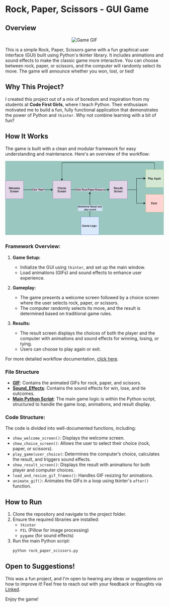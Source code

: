 # Rock, Paper, Scissors - GUI Game

## Overview

<p align="center">
  <img src="https://github.com/user-attachments/assets/f275d6bf-9bd7-4863-b00f-d51ad8badbe8" alt="Game GIF" width="600"/>
</p>

This is a simple Rock, Paper, Scissors game with a fun graphical user interface (GUI) built using Python's tkinter library. It includes animations and sound effects to make the classic game more interactive. You can choose between rock, paper, or scissors, and the computer will randomly select its move. The game will announce whether you won, lost, or tied!

## Why This Project?

I created this project out of a mix of boredom and inspiration from my students at **Code First Girls**, where I teach Python. Their enthusiasm motivated me to build a fun, fully functional application that demonstrates the power of Python and `tkinter`. Why not combine learning with a bit of fun?

## How It Works

The game is built with a clean and modular framework for easy understanding and maintenance. Here's an overview of the workflow:

![Game Workflow Diagram](https://github.com/hawra-nawi/Rock_Paper_Scissors/blob/main/Game%20Function%20Workflow/Image/workflow.png)

### Framework Overview:
1. **Game Setup:**
   - Initialize the GUI using `tkinter`, and set up the main window.
   - Load animations (GIFs) and sound effects to enhance user experience.

2. **Gameplay:**
   - The game presents a welcome screen followed by a choice screen where the user selects rock, paper, or scissors.
   - The computer randomly selects its move, and the result is determined based on traditional game rules.

3. **Results:**
   - The result screen displays the choices of both the player and the computer with animations and sound effects for winning, losing, or tying.
   - Users can choose to play again or exit.

For more detailed workflow documentation, [click here](https://github.com/hawra-nawi/Rock_Paper_Scissors/blob/main/Game%20Function%20Workflow/Rock%2C%20Paper%2C%20Scissors%20Game%20-%20Function%20Workflow.pdf).

### File Structure
- **[GIF](https://github.com/hawra-nawi/Rock_Paper_Scissors/tree/main/GIF)**: Contains the animated GIFs for rock, paper, and scissors.
- **[Sound_Effects](https://github.com/hawra-nawi/Rock_Paper_Scissors/tree/main/Sound_Effects)**: Contains the sound effects for win, lose, and tie outcomes.
- **[Main Python Script](https://github.com/hawra-nawi/Rock_Paper_Scissors/blob/main/rock_paper_scissors.py)**: The main game logic is within the Python script, structured to handle the game loop, animations, and result display.

### Code Structure:
The code is divided into well-documented functions, including:
- `show_welcome_screen()`: Displays the welcome screen.
- `show_choice_screen()`: Allows the user to select their choice (rock, paper, or scissors).
- `play_game(user_choice)`: Determines the computer’s choice, calculates the result, and triggers sound effects.
- `show_result_screen()`: Displays the result with animations for both player and computer choices.
- `load_and_resize_gif_frames()`: Handles GIF resizing for animations.
- `animate_gif()`: Animates the GIFs in a loop using tkinter's `after()` function.

## How to Run
1. Clone the repository and navigate to the project folder.
2. Ensure the required libraries are installed:
   - `tkinter`
   - `PIL` (Pillow for image processing)
   - `pygame` (for sound effects)
3. Run the main Python script:
   ```bash
   python rock_paper_scissors.py
   ```

## Open to Suggestions!
This was a fun project, and I'm open to hearing any ideas or suggestions on how to improve it! Feel free to reach out with your feedback or thoughts via [Linked](https://www.linkedin.com/in/hawra-nawi05/).

Enjoy the game!
